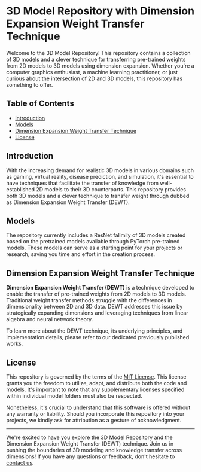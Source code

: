 # 3D Model Repository with Dimension Expansion Weight Transfer Technique

Welcome to the 3D Model Repository! This repository contains a collection of 3D models and a clever technique for transferring pre-trained weights from 2D models to 3D models using dimension expansion. Whether you're a computer graphics enthusiast, a machine learning practitioner, or just curious about the intersection of 2D and 3D models, this repository has something to offer.

## Table of Contents

- [Introduction](#introduction)
- [Models](#models)
- [Dimension Expansion Weight Transfer Technique](#dimension-expansion-weight-transfer-technique)
- [License](#license)

## Introduction

With the increasing demand for realistic 3D models in various domains such as gaming, virtual reality, disease prediction, and simulation, it's essential to have techniques that facilitate the transfer of knowledge from well-established 2D models to their 3D counterparts. This repository provides both 3D models and a clever technique to transfer weight through dubbed as Dimension Expansion Weight Transfer (DEWT).

## Models

The repository currently includes a ResNet falimily of 3D models created based on the pretrained models available through PyTorch pre-trained models. These models can serve as a starting point for your projects or research, saving you time and effort in the creation process.

## Dimension Expansion Weight Transfer Technique

**Dimension Expansion Weight Transfer (DEWT)** is a technique developed to enable the transfer of pre-trained weights from 2D models to 3D models. Traditional weight transfer methods struggle with the differences in dimensionality between 2D and 3D data. DEWT addresses this issue by strategically expanding dimensions and leveraging techniques from linear algebra and neural network theory.

To learn more about the DEWT technique, its underlying principles, and implementation details, please refer to our dedicated previously published works. 


## License

This repository is governed by the terms of the [MIT License](LICENSE). This license grants you the freedom to utilize, adapt, and distribute both the code and models. It's important to note that any supplementary licenses specified within individual model folders must also be respected.

Nonetheless, it's crucial to understand that this software is offered without any warranty or liability. Should you incorporate this repository into your projects, we kindly ask for attribution as a gesture of acknowledgment.

---

We're excited to have you explore the 3D Model Repository and the Dimension Expansion Weight Transfer (DEWT) technique. Join us in pushing the boundaries of 3D modeling and knowledge transfer across dimensions! If you have any questions or feedback, don't hesitate to [contact us](mailto:contact@example.com).
